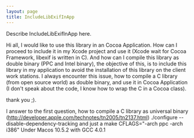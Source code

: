 ```yaml
---
layout: page
title: IncludeLibExifInApp
---
```


Describe IncludeLibExifInApp here.


Hi all,
I would like to use this library in an Cocoa Application.
How can I proceed to include it in my Xcode project and use it (Xcode wait for Cocoa Framework, libexif is written in C).
And how can I compile this library as double binary (PPC and Intel binary), the objective of this, is to include this library in my application to avoid the installation of this library on the client work stations.
I always encounter this issue, how to compile a C library (from open source world) as double binary, and use it in Cocoa Application (I don't speak about the code, I know how to wrap the C in a Cocoa class).

thank you ;).


I answer to the first question, how to compile a C library as universal binary (http://developer.apple.com/technotes/tn2005/tn2137.html)
./configure --disable-dependency-tracking 
and just a 
make CFLAGS="-arch ppc -arch i386" 
Under Macos 10.5.2 with GCC 4.0.1

